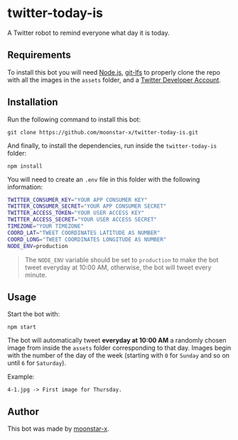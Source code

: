 # twitter-today-is
A Twitter robot to remind everyone what day it is today.

## Requirements

To install this bot you will need [Node.js](https://nodejs.org/en/), [git-lfs](https://github.com/git-lfs/git-lfs/wiki/Installation) to properly clone the repo with all the images in the `assets` folder, and a [Twitter Developer Account](https://developer.twitter.com/en).

## Installation

Run the following command to install this bot:

```text
git clone https://github.com/moonstar-x/twitter-today-is.git
```

And finally, to install the dependencies, run inside the `twitter-today-is` folder:

```text
npm install
```

You will need to create an `.env` file in this folder with the following information:

```bash
TWITTER_CONSUMER_KEY="YOUR APP CONSUMER KEY"
TWITTER_CONSUMER_SECRET="YOUR APP CONSUMER SECRET"
TWITTER_ACCESS_TOKEN="YOUR USER ACCESS KEY"
TWITTER_ACCESS_SECRET="YOUR USER ACCESS SECRET"
TIMEZONE="YOUR TIMEZONE"
COORD_LAT="TWEET COORDINATES LATITUDE AS NUMBER"
COORD_LONG="TWEET COORDINATES LONGITUDE AS NUMBER"
NODE_ENV=production
```

> The `NODE_ENV` variable should be set to `production` to make the bot tweet everyday at 10:00 AM, otherwise, the bot will tweet every minute.

## Usage

Start the bot with:

```text
npm start
```

The bot will automatically tweet **everyday at 10:00 AM** a randomly chosen image from inside the `assets` folder corresponding to that day. Images begin with the number of the day of the week (starting with `0` for `Sunday` and so on until `6` for `Saturday`).

Example:

```text
4-1.jpg -> First image for Thursday.
```

## Author

This bot was made by [moonstar-x](https://github.com/moonstar-x).
